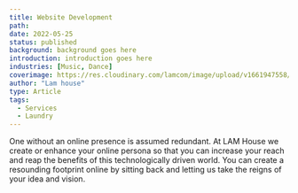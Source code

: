 ```yaml
---
title: Website Development
path:
date: 2022-05-25
status: published
background: background goes here
introduction: introduction goes here
industries: [Music, Dance]
coverimage: https://res.cloudinary.com/lamcom/image/upload/v1661947558/lamhouse/icon/webdevelopment_wsrcml.png
author: "Lam house"
type: Article
tags:
  - Services
  - Laundry
---
```


One without an online presence is assumed redundant. At LAM House we create or enhance your online persona so that you can increase your reach and reap the benefits of this technologically driven world. You can create a resounding footprint online by sitting back and letting us take the reigns of your idea and vision.

<!--more-->


